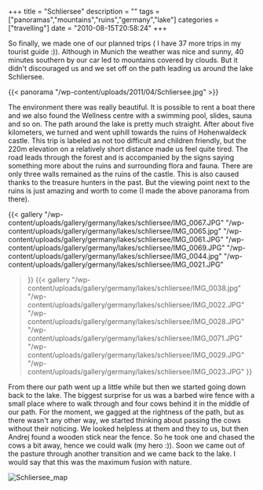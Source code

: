 +++
title = "Schliersee"
description = ""
tags = ["panoramas","mountains","ruins","germany","lake"]
categories = ["travelling"]
date = "2010-08-15T20:58:24"
+++

So finally, we made one of our planned trips ( I have 37 more trips in my tourist guide :)).
Although in Munich the weather was nice and sunny, 40 minutes southern by our car led to mountains
covered by clouds. But it didn't discouraged us and we set off on the path leading us around the
lake Schliersee.


{{< panorama "/wp-content/uploads/2011/04/Schliersee.jpg"  >}}

The environment there was really beautiful. It is possible to rent a boat there and we also found
the Wellness centre with a swimming pool, slides, sauna and so on. The path around the lake is
pretty much straight. After about five kilometers, we turned and went uphill towards the ruins of
Hohenwaldeck castle. This trip is labeled as not too difficult and children friendly, but the 220m
elevation on a relatively short distance made us feel quite tired. The road leads through the
forest and is accompanied by the signs saying something more about the ruins and surrounding flora
and fauna. There are only three walls remained as the ruins of the castle. This is also caused
thanks to the treasure hunters in the past. But the viewing point next to the ruins is just amazing
and worth to come (I made the above panorama from there).

 {{< gallery
    "/wp-content/uploads/gallery/germany/lakes/schliersee/IMG_0067.JPG"
    "/wp-content/uploads/gallery/germany/lakes/schliersee/IMG_0065.jpg"
    "/wp-content/uploads/gallery/germany/lakes/schliersee/IMG_0061.JPG"
    "/wp-content/uploads/gallery/germany/lakes/schliersee/IMG_0069.JPG"
    "/wp-content/uploads/gallery/germany/lakes/schliersee/IMG_0044.jpg"
    "/wp-content/uploads/gallery/germany/lakes/schliersee/IMG_0021.JPG"
>}}
 {{< gallery
    "/wp-content/uploads/gallery/germany/lakes/schliersee/IMG_0038.jpg"
    "/wp-content/uploads/gallery/germany/lakes/schliersee/IMG_0022.JPG"
    "/wp-content/uploads/gallery/germany/lakes/schliersee/IMG_0028.JPG"
    "/wp-content/uploads/gallery/germany/lakes/schliersee/IMG_0071.JPG"
    "/wp-content/uploads/gallery/germany/lakes/schliersee/IMG_0029.JPG"
    "/wp-content/uploads/gallery/germany/lakes/schliersee/IMG_0023.JPG"
>}}

From there our path went up a little while but then we started going down back to the lake. The
biggest surprise for us was a barbed wire fence with a small place where to walk through and four
cows behind it in the middle of our path. For the moment, we gagged at the rightness of the path,
but as there wasn't any other way, we started thinking about passing the cows without their
noticing. We looked helpless at them and they to us, but then Andrej found a wooden stick near the
fence. So he took one and chased the cows a bit away, hence we could walk (my hero :)). Soon we
came out of the pasture through another transition and we came back to the lake. I would say that
this was the maximum fusion with nature.

<img alt="Schliersee_map"
src="http://www.ajka-andrej.com/wp-content/uploads/2010/08/Schliersee_map.png" /></pre>